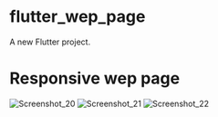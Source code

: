 # flutter_wep_page

A new Flutter project.

# Responsive wep page 

![Screenshot_20](https://user-images.githubusercontent.com/44892139/178676853-6b792310-831c-429e-bfb4-4005b2d9fcea.png)
![Screenshot_21](https://user-images.githubusercontent.com/44892139/178676860-dd6c68e3-ab18-416c-838c-a33a5a51c60a.png)
![Screenshot_22](https://user-images.githubusercontent.com/44892139/178676867-e309dc81-8cc6-4842-aea0-be08246f0cb5.png)
